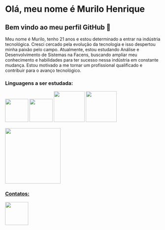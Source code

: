 # Olá, meu nome é Murilo Henrique
## Bem vindo ao meu perfil GitHub 👋

<link rel="stylesheet" href="https://cdn.jsdelivr.net/gh/devicons/devicon@v2.15.1/devicon.min.css">


Meu nome é Murilo, tenho 21 anos e estou determinado a entrar na indústria tecnológica. Cresci cercado pela evolução da tecnologia e isso despertou minha paixão pelo campo. Atualmente, estou estudando Análise e Desenvolvimento de Sistemas na Facens, buscando ampliar meu conhecimento e habilidades para ter sucesso nessa indústria em constante mudança. Estou motivado a me tornar um profissional qualificado e contribuir para o avanço tecnológico.

### Linguagens a ser estudada:
<div>
  <img src="https://cdn.jsdelivr.net/gh/devicons/devicon/icons/python/python-plain-wordmark.svg"  width=75/>
  <img src="https://cdn.jsdelivr.net/gh/devicons/devicon/icons/javascript/javascript-original.svg" width=75 />
  <img src="https://cdn.jsdelivr.net/gh/devicons/devicon/icons/java/java-plain.svg" width=100 />
  <img src="https://cdn.jsdelivr.net/gh/devicons/devicon/icons/mysql/mysql-plain-wordmark.svg" width=100 />
</div>
<br>

<div>
<a href="https://github.com/motielk">
<img height="180em" src="https://github-readme-stats.vercel.app/api?username=motielk&show_icons=true&theme=dracula&include_all_commits=true&count_private=true"/>
</div>

### Contatos:
<div>
<a href="https://www.linkedin.com/in/muriloh102/" target="_blank"><img src="https://cdn.jsdelivr.net/gh/devicons/devicon/icons/linkedin/linkedin-original.svg" width=75 />
</a>
</div> 

  

